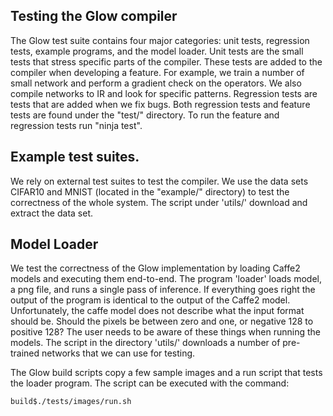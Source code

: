 ## Testing the Glow compiler

The Glow test suite contains four major categories: unit tests, regression
tests, example programs, and the model loader.  Unit tests are the small tests
that stress specific parts of the compiler.  These tests are added to the
compiler when developing a feature. For example, we train a number of small
network and perform a gradient check on the operators.  We also compile networks
to IR and look for specific patterns.  Regression tests are tests that are added
when we fix bugs.  Both regression tests and feature tests are found under the
"test/" directory. To run the feature and regression tests run "ninja test".

## Example test suites.

We rely on external test suites to test the compiler. We use the data sets
CIFAR10 and MNIST (located in the "example/" directory) to test the correctness
of the whole system.  The script under 'utils/' download and extract the data
set.

## Model Loader

We test the correctness of the Glow implementation by loading Caffe2 models and
executing them end-to-end. The program 'loader' loads model, a png file, and
runs a single pass of inference. If everything goes right the output of the
program is identical to the output of the Caffe2 model. Unfortunately, the caffe
model does not describe what the input format should be. Should the pixels be
between zero and one, or negative 128 to positive 128? The user needs to be
aware of these things when running the models. The script in the directory
'utils/' downloads a number of pre-trained networks that we can use for testing.

The Glow build scripts copy a few sample images and a run script that tests the
loader program. The script can be executed with the command:

  ```
  build$./tests/images/run.sh
  ```

